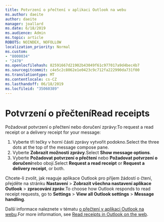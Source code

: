 ```yaml
---
title: Potvrzení o přečtení v aplikaci Outlook na webu
ms.author: daeite
author: daeite
manager: joallard
ms.date: 6/18/2019
ms.audience: Admin
ms.topic: article
ROBOTS: NOINDEX, NOFOLLOW
localization_priority: Normal
ms.custom:
- "8000034"
- "2470"
ms.openlocfilehash: 82591667d21902b43049f61c977017a9d4bec4b7
ms.sourcegitcommit: c4e5c2c8062e1e0423c9c712fa222990da731f00
ms.translationtype: MT
ms.contentlocale: cs-CZ
ms.lasthandoff: 06/18/2019
ms.locfileid: "35060389"
---
```

# <a name="read-receipts"></a><span data-ttu-id="769a5-102">Potvrzení o přečtení</span><span class="sxs-lookup"><span data-stu-id="769a5-102">Read receipts</span></span>

<span data-ttu-id="769a5-103">Požadovat potvrzení o přečtení nebo doručení zprávy:</span><span class="sxs-lookup"><span data-stu-id="769a5-103">To request a read receipt or a delivery receipt for your message:</span></span>

1. <span data-ttu-id="769a5-104">Vyberte tři tečky v horní části zprávy vytvořit podokno.</span><span class="sxs-lookup"><span data-stu-id="769a5-104">Select the three dots at the top of the message compose pane.</span></span>
1. <span data-ttu-id="769a5-105">Vyberte **Zobrazit možnosti zprávy**.</span><span class="sxs-lookup"><span data-stu-id="769a5-105">Select **Show message options**.</span></span>
1. <span data-ttu-id="769a5-106">Vyberte **Požadovat potvrzení o přečtení** nebo **Požadovat potvrzení o doručení**nebo obojí.</span><span class="sxs-lookup"><span data-stu-id="769a5-106">Select **Request a read receipt** or **Request a delivery receipt**, or both.</span></span>

<span data-ttu-id="769a5-107">Chcete-li zvolit, jak reaguje aplikace Outlook pro příjem žádostí o čtení, přejděte na stránku **Nastavení** > **Zobrazit všechna nastavení aplikace Outlook** > **zpracování zpráv**.</span><span class="sxs-lookup"><span data-stu-id="769a5-107">To choose how Outlook responds to read receipt requests, go to **Settings** > **View all Outlook settings** > **Message handling**.</span></span>

<span data-ttu-id="769a5-108">Další informace naleznete v tématu [o přečtení v aplikaci Outlook na webu](https://support.office.com/article/e09af74d-3519-45fc-a680-37a538a92157).</span><span class="sxs-lookup"><span data-stu-id="769a5-108">For more information, see [Read receipts in Outlook on the web](https://support.office.com/article/e09af74d-3519-45fc-a680-37a538a92157).</span></span>